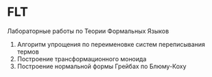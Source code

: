 # FLT
Лабораторные работы по Теории Формальных Языков
1. Алгоритм упрощения по переименовке систем переписывания термов
2. Построение трансформационного моноида
3. Построение нормальной формы Грейбах по Блюму-Коху
